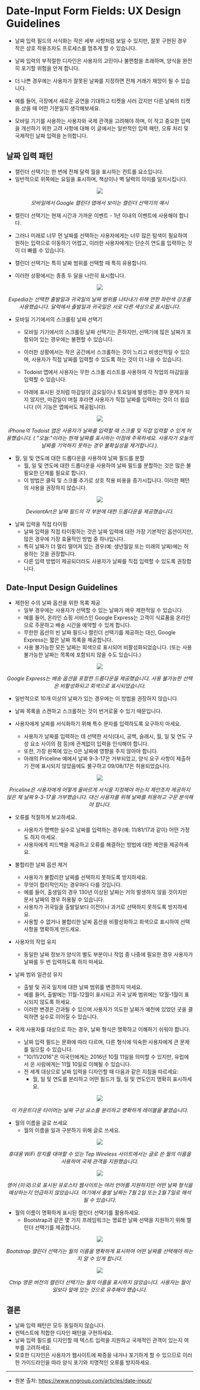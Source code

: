 # Date-Input Form Fields: UX Design Guidelines

* 날짜 입력 필드의 서식화는 작은 세부 사항처럼 보일 수 있지만, 잘못 구현된 경우 작은 상호 작용조차도 프로세스를 멈추게 할 수 있습니다.
* 날짜 입력의 부적절한 디자인은 사용자의 고민이나 불편함을 초래하며, 양식을 완전히 포기할 위험을 안게 합니다.
* 더 나쁜 경우에는 사용자가 잘못된 날짜를 지정하면 전체 거래가 재앙이 될 수 있습니다.
* 예를 들어, 극장에서 새로운 공연을 기대하고 티켓을 사러 갔지만 다른 날짜의 티켓을 샀을 때 어떤 기분일지 생각해보세요.

* 모바일 기기를 사용하는 사용자와 국제 관객을 고려해야 하며, 이 작고 중요한 입력을 개선하기 위한 고려 사항에 대해 이 글에서는 일반적인 입력 패턴, 오류 처리 및 국제적인 날짜 입력을 논의합니다.

## 날짜 입력 패턴

* 캘린더 선택기는 한 번에 전체 달력 월을 표시하는 컨트롤 요소입니다.
* 일반적으로 위쪽에는 요일을 표시하며, 책상이나 벽 달력의 의미를 일치시킵니다.

<p align="center">
    <img src="image.png">
</p>
<p align="center">
    <em>모바일에서 Google 캘린더 앱에서 보이는 캘린더 선택기의 예시</em>
</p>

* 캘린더 선택기는 현재 시간과 가까운 이벤트 - 1년 이내의 이벤트에 사용해야 합니다.
* 그러나 미래로 너무 먼 날짜를 선택하는 사용자에게는 너무 많은 탐색이 필요하여 원하는 입력으로 이동하기 어렵고, 이러한 사용자에게는 단순히 연도를 입력하는 것이 더 빠를 수 있습니다.

* 캘린더 선택기는 특히 날짜 범위를 선택할 때 특히 유용합니다.
* 이러한 상황에서는 종종 두 달을 나란히 표시합니다.

<p align="center">
  <img src="image-1.png">
</p>
<p align="center">
    <em>Expedia는 선택한 출발일과 귀국일의 날짜 범위를 나타내기 위해 연한 파란색 강조를 사용했습니다. 달력에서 출발일과 귀국일은 서로 다른 색상으로 표시됩니다.</em>
</p>

* 모바일 기기에서의 스크롤링 날짜 선택기
  * 모바일 기기에서의 스크롤링 날짜 선택기는 흔하지만, 선택기에 많은 날짜가 포함되어 있는 경우에는 불편할 수 있습니다.
  * 이러한 상황에서는 작은 공간에서 스크롤하는 것이 느리고 비생산적일 수 있으며, 사용자가 직접 날짜를 입력할 수 있도록 하는 것이 더 나을 수 있습니다.

  * Todoist 앱에서 사용자는 무한 스크롤 리스트를 사용하여 각 작업의 마감일을 입력할 수 있습니다.
  * 아래에 표시된 것처럼 마감일이 금요일이나 토요일에 발생하는 경우 문제가 되지 않지만, 마감일이 며칠 후라면 사용자가 직접 날짜를 입력하는 것이 더 쉽습니다 (이 기능은 앱에서도 제공됩니다).

<p align="center">
  <img src="image-2.png">
</p>
<p align="center">
    <em> iPhone의 Todoist 앱은 사용자가 날짜를 입력할 때 스크롤 및 직접 입력할 수 있게 허용했습니다. ( "오늘:"이라는 현재 날짜를 표시하는 이점에 주목하세요. 사용자가 오늘의 날짜를 기억하지 못하는 경우 불확실성을 제거합니다.).</em>
</p>

* 월, 일 및 연도에 대한 드롭다운을 사용하여 날짜 필드를 분할
  * 월, 일 및 연도에 대한 드롭다운을 사용하여 날짜 필드를 분할하는 것은 많은 불필요한 단계를 필요로 합니다.
  * 이 방법은 클릭 및 스크롤 추가로 상호 작용 비용을 증가시킵니다. 이러한 패턴의 사용을 권장하지 않습니다.

<p align="center">
  <img src="image-3.png">
</p>
<p align="center">
    <em>DeviantArt은 날짜 필드의 각 부분에 대한 드롭다운을 제공했습니다.</em>
</p>

* 날짜 입력을 직접 타이핑
  * 날짜 입력을 직접 타이핑하는 것은 날짜 입력에 대한 가장 기본적인 옵션이지만, 많은 경우에 가장 효율적인 방법 중 하나입니다.
  * 특히 날짜가 더 멀리 떨어져 있는 경우(예: 생년월일 또는 미래의 날짜)에는 허용하는 것을 권장합니다.
  * 다른 입력 방법이 제공되더라도 사용자가 날짜를 직접 입력할 수 있도록 권장합니다.

## Date-Input Design Guidelines

* 제한된 수의 날짜 옵션을 위한 목록 제공
  * 일부 경우에는 사용자가 선택할 수 있는 날짜가 매우 제한적일 수 있습니다.
  * 예를 들어, 온라인 쇼핑 서비스인 Google Express는 고객이 식료품을 온라인으로 주문하고 배송 시간을 예약할 수 있게 합니다.
  * 무한한 옵션의 빈 날짜 필드나 캘린더 선택기를 제공하는 대신, Google Express는 짧은 날짜 목록을 제공합니다.
  * 사용 불가능한 모든 날짜는 회색으로 표시되어 비활성화되었습니다. (또는 사용 불가능한 날짜는 목록에 포함되지 않을 수도 있습니다.)

<p align="center">
  <img src="image-4.png">
</p>
<p align="center">
    <em>Google Express는 배송 옵션을 포함한 드롭다운을 제공했습니다. 사용 불가능한 선택은 비활성화되고 회색으로 표시되었습니다.</em>
</p>

  * 일반적으로 10개 이상의 날짜가 있는 경우에는 이 방법을 권장하지 않습니다.
  * 날짜 목록을 스캔하고 스크롤하는 것이 번거로울 수 있기 때문입니다.

* 사용자에게 날짜를 서식화하기 위해 특수 문자를 입력하도록 요구하지 마세요.
  * 사용자가 날짜를 입력하는 데 선택한 서식(대시, 공백, 슬래시, 월, 일 및 연도 구성 요소 사이의 점 등)에 관계없이 입력을 인식해야 합니다.
  * 또한, 가장 왼쪽에 있는 0은 날짜에 영향을 주지 않아야 합니다.
  * 아래의 Priceline 예에서 날짜 9-3-17은 거부되었고, 양식 요구 사항이 제출하기 전에 표시되지 않았음에도 불구하고 09/08/17은 허용되었습니다.

<p align="center">
  <img src="image-5.png">
</p>
<p align="center">
    <em>Priceline은 사용자에게 어떻게 올바르게 서식을 지정해야 하는지 제안조차 제공하지 않은 채 날짜 9-3-17을 거부했습니다. 대신 사용자를 위해 날짜를 허용하고 구문 분석해야 합니다.</em>
</p>

* 오류를 적절하게 보고하세요.
  * 사용자가 명백한 실수로 날짜를 입력하는 경우(예: 11/81/17과 같이) 어떤 가정도 하지 마세요.
  * 사용자에게 피드백을 제공하고 오류를 해결하는 방법에 대한 제안을 제공하세요.
* 불합리한 날짜 옵션 제거
  * 사용자가 불합리한 날짜를 선택하지 못하도록 방지하세요.
  * 무엇이 합리적인지는 경우마다 다를 것입니다.
  * 예를 들어, 출생일의 경우 130년 이상된 날짜는 거의 발생하지 않을 것이지만 문서 날짜의 경우 허용될 수 있습니다.
  * 사용자가 귀국일을 출발일보다 이전이나 과거로 선택하지 못하도록 방지하세요.
  * 사용할 수 없거나 불합리한 날짜 옵션을 비활성화하고 회색으로 표시하여 선택 사항을 명확하게 만드세요.
* 사용자의 작업 유지
  * 동일한 날짜 정보가 양식의 별도 부분이나 작업 중 나중에 필요한 경우 사용자가 날짜를 두 번 입력하도록 하지 마세요.
* 날짜 범위 일관성 유지
  * 출발 및 귀국 일치에 대한 날짜 범위를 변경하지 마세요.
  * 예를 들어, 출발에는 11월-12월이 표시되고 귀국 날짜 범위에는 12월-1월이 표시되지 않도록 하세요.
  * 이러한 변경은 간과될 수 있으며 사용자가 의도한 날짜가 예전에 있었던 곳을 클릭하면 실수로 이어질 수 있습니다.

* 국제 사용자를 대상으로 하는 경우, 날짜 형식은 명확하고 이해하기 쉬워야 합니다.
  * 날짜 입력 필드는 문화에 따라 다르며, 다른 형식에 익숙한 사용자에게 큰 문제를 일으킬 수 있습니다.
  * "10/11/2016"은 미국인에게는 2016년 10월 11일을 의미할 수 있지만, 유럽에서 온 사람에게는 11월 10일로 이해될 수 있습니다.
  * 전 세계 대상으로 날짜 입력을 디자인할 때 다음과 같은 지침을 따르세요:
    * 월, 일 및 연도를 분리하고 어떤 필드가 월, 일 및 연도인지 명확히 표시하세요.

<p align="center">
  <img src="image-7.png">
</p>
<p align="center">
    <em>이 카운트다운 타이머는 날짜 구성 요소를 분리하고 명확하게 레이블을 붙였습니다.
</em>
</p>

  * 월의 이름을 글로 쓰세요
    * 월의 이름을 일과 구분하기 위해 글로 쓰세요.

<p align="center">
  <img src="image-8.png">
</p>
<p align="center">
    <em>휴대용 WiFi 장치를 대여할 수 있는 Tep Wireless 사이트에서는 글로 쓴 월의 이름을 사용하여 국제 관객을 지원했습니다.</em>
</p>

<p align="center">
  <img src="image-9.png">
</p>
<p align="center">
    <em>영어 (미국)으로 표시된 유로스타 웹사이트는 여러 언어를 지원하지만 어떤 날짜 형식을 예상하는지 언급하지 않았습니다. 여기에서 출발 날짜는 7월 2일 또는 2월 7일로 해석될 수 있습니다.</em>
</p>

  * 월의 이름이 명확하게 표시된 캘린더 선택기를 활용하세요.
    * Bootstrap과 같은 몇 가지 프레임워크는 명료한 날짜 선택을 지원하기 위해 캘린더 선택기를 제공합니다.

<p align="center">
  <img src="image-10.png">
</p>
<p align="center">
    <em>Bootstrap 캘린더 선택기는 월의 이름을 명확하게 표시하여 어떤 날짜를 선택해야 하는지 알 수 있게 합니다.</em>
</p>


<p align="center">
  <img src="image-11.png">
</p>
<p align="center">
    <em>Ctrip 영문 버전의 캘린더 선택기는 월의 이름을 표시하지 않았습니다. 사용자는 월이 일보다 앞에 있는 것으로 유추해야 했습니다.</em>
</p>

## 결론
* 날짜 입력 패턴은 모두 동일하지 않습니다.
* 컨텍스트에 적합한 디자인 패턴을 구현하세요.
* 날짜 입력 필드를 디자인할 때 텍스트 입력을 지원하고 국제적인 관객이 있는지 여부를 고려하세요.
* 모호한 디자인은 사용자가 웹사이트에 짜증을 내거나 포기하게 할 수 있으므로 이러한 가이드라인을 따라 양식 포기와 치명적인 오류를 방지하세요.
***

* 원본 출처: https://www.nngroup.com/articles/date-input/